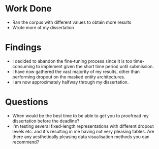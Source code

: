 # Work Done
* Ran the corpus with different values to obtain more results
* Wrote more of my dissertation

# Findings
* I decided to abandon the fine-tuning process since it is too time-consuming to implement given the short time period until submission.
* I have now gathered the vast majority of my results, other than performing dropout on the masked entity architectures.
* I am now approximately halfway through my dissertation.

# Questions
* When would be the best time to be able to get you to proofread my dissertation before the deadline?
* I'm testing several fixed-length representations with different dropout levels etc. and it's resulting in me having not very pleasing tables. Are there any aesthetically pleasing data visualisation methods you can recommend?
